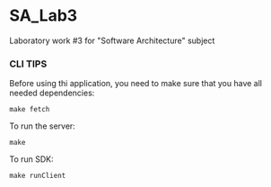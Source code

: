 # SA_Lab3

Laboratory work #3 for "Software Architecture" subject

### CLI TIPS

Before using thi application, you need to make sure that you have all needed dependencies:

    make fetch

To run the server:
    
    make

To run SDK:
    
    make runClient